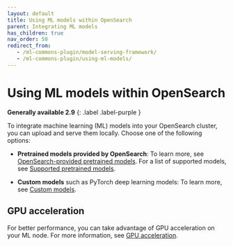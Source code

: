 ```yaml
---
layout: default
title: Using ML models within OpenSearch
parent: Integrating ML models
has_children: true
nav_order: 50
redirect_from:
   - /ml-commons-plugin/model-serving-framework/
   - /ml-commons-plugin/using-ml-models/
---
```


# Using ML models within OpenSearch
**Generally available 2.9**
{: .label .label-purple }

To integrate machine learning (ML) models into your OpenSearch cluster, you can upload and serve them locally. Choose one of the following options:

- **Pretrained models provided by OpenSearch**: To learn more, see [OpenSearch-provided pretrained models]({{site.url}}{{site.baseurl}}/ml-commons-plugin/pretrained-models/). For a list of supported models, see [Supported pretrained models]({{site.url}}{{site.baseurl}}/ml-commons-plugin/pretrained-models/#supported-pretrained-models). 

- **Custom models** such as PyTorch deep learning models: To learn more, see [Custom models](http://localhost:4000/docs/latest/ml-commons-plugin/custom-local-models/).

## GPU acceleration

For better performance, you can take advantage of GPU acceleration on your ML node. For more information, see [GPU acceleration]({{site.url}}{{site.baseurl}}/ml-commons-plugin/gpu-acceleration/).

